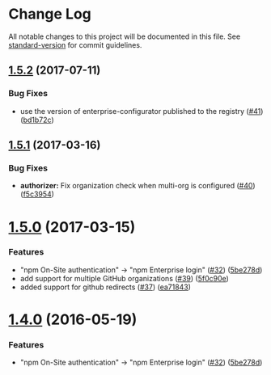 # Change Log

All notable changes to this project will be documented in this file. See [standard-version](https://github.com/conventional-changelog/standard-version) for commit guidelines.

<a name="1.5.2"></a>
## [1.5.2](https://github.com/npm/npme-auth-github/compare/v1.5.1...v1.5.2) (2017-07-11)


### Bug Fixes

* use the version of enterprise-configurator published to the registry ([#41](https://github.com/npm/npme-auth-github/issues/41)) ([bd1b72c](https://github.com/npm/npme-auth-github/commit/bd1b72c))



<a name="1.5.1"></a>
## [1.5.1](https://github.com/npm/npme-auth-github/compare/v1.5.0...v1.5.1) (2017-03-16)


### Bug Fixes

* **authorizer:** Fix organization check when multi-org is configured ([#40](https://github.com/npm/npme-auth-github/issues/40)) ([f5c3954](https://github.com/npm/npme-auth-github/commit/f5c3954))



<a name="1.5.0"></a>
# [1.5.0](https://github.com/npm/npme-auth-github/compare/v1.2.3...v1.5.0) (2017-03-15)


### Features

* "npm On-Site authentication" → "npm Enterprise login" ([#32](https://github.com/npm/npme-auth-github/issues/32)) ([5be278d](https://github.com/npm/npme-auth-github/commit/5be278d))
* add support for multiple GitHub organizations ([#39](https://github.com/npm/npme-auth-github/issues/39)) ([5f0c90e](https://github.com/npm/npme-auth-github/commit/5f0c90e))
* added support for github redirects ([#37](https://github.com/npm/npme-auth-github/issues/37)) ([ea71843](https://github.com/npm/npme-auth-github/commit/ea71843))



<a name="1.4.0"></a>
# [1.4.0](https://github.com/npm/npme-auth-github/compare/v1.3.0...v1.4.0) (2016-05-19)


### Features

* "npm On-Site authentication" → "npm Enterprise login" ([#32](https://github.com/npm/npme-auth-github/issues/32)) ([5be278d](https://github.com/npm/npme-auth-github/commit/5be278d))

